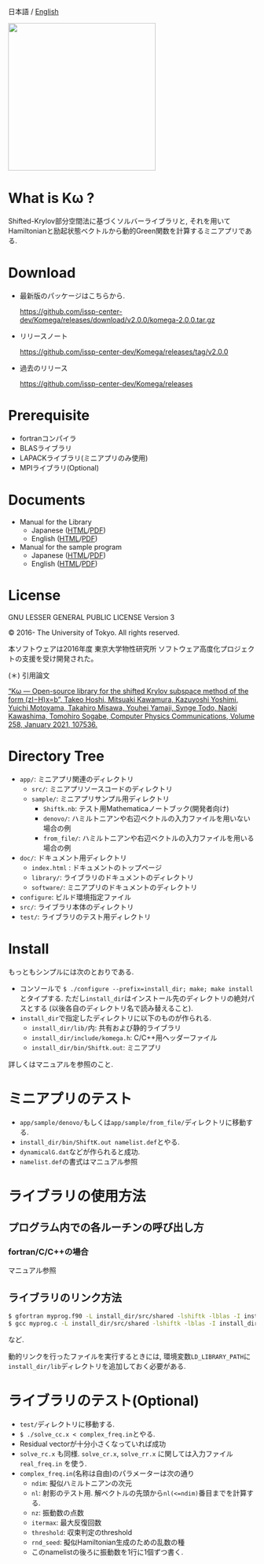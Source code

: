 <a name= "japanese">

日本語 / [English](README.md)

<img src="doc/figs/komega.png" width="300">

# What is Kω ? 

Shifted-Krylov部分空間法に基づくソルバーライブラリと,
それを用いてHamiltonianと励起状態ベクトルから動的Green関数を計算するミニアプリである.

# Download

 * 最新版のパッケージはこちらから.
 
   https://github.com/issp-center-dev/Komega/releases/download/v2.0.0/komega-2.0.0.tar.gz

 * リリースノート
 
   https://github.com/issp-center-dev/Komega/releases/tag/v2.0.0
 * 過去のリリース
 
   https://github.com/issp-center-dev/Komega/releases

# Prerequisite

 * fortranコンパイラ
 * BLASライブラリ
 * LAPACKライブラリ(ミニアプリのみ使用)
 * MPIライブラリ(Optional)

# Documents

 * Manual for the Library
   * Japanese ([HTML](https://issp-center-dev.github.io/Komega/library/ja/_build/html/index.html)/[PDF](https://issp-center-dev.github.io/Komega/library/ja/_build/latex/komega.pdf))
   * English ([HTML](https://issp-center-dev.github.io/Komega/library/en/_build/html/index.html)/[PDF](https://issp-center-dev.github.io/Komega/library/en/_build/latex/komega.pdf))
 * Manual for the sample program
   * Japanese ([HTML](https://issp-center-dev.github.io/Komega/software/ja/_build/html/index.html)/[PDF](https://issp-center-dev.github.io/Komega/software/ja/_build/latex/shiftk.pdf))
   * English ([HTML](https://issp-center-dev.github.io/Komega/software/en/_build/html/index.html)/[PDF](https://issp-center-dev.github.io/Komega/software/en/_build/latex/shiftk.pdf))

# License

GNU LESSER GENERAL PUBLIC LICENSE Version 3

© 2016- The University of Tokyo. All rights reserved.

本ソフトウェアは2016年度 東京大学物性研究所 ソフトウェア高度化プロジェクトの支援を受け開発された。

(＊) 引用論文

[“Kω — Open-source library for the shifted Krylov subspace method of the form (zI−H)x=b”, Takeo Hoshi, Mitsuaki Kawamura, Kazuyoshi Yoshimi, Yuichi Motoyama, Takahiro Misawa, Youhei Yamaji, Synge Todo, Naoki Kawashima, Tomohiro Sogabe, Computer Physics Communications, Volume 258, January 2021, 107536.](https://www.sciencedirect.com/science/article/pii/S0010465520302551)

# Directory Tree

 * `app/`: ミニアプリ関連のディレクトリ
   * `src/`: ミニアプリソースコードのディレクトリ
   * `sample/`: ミニアプリサンプル用ディレクトリ
     * `Shiftk.nb`: テスト用Mathematicaノートブック(開発者向け)
     * `denovo/`: ハミルトニアンや右辺ベクトルの入力ファイルを用いない場合の例
     * `from_file/`: ハミルトニアンや右辺ベクトルの入力ファイルを用いる場合の例
 * `doc/`: ドキュメント用ディレクトリ
   * `index.html` : ドキュメントのトップページ
   * `library/`: ライブラリのドキュメントのディレクトリ
   * `software/`: ミニアプリのドキュメントのディレクトリ
 * `configure`: ビルド環境指定ファイル
 * `src/`: ライブラリ本体のディレクトリ
 * `test/`: ライブラリのテスト用ディレクトリ

# Install

もっともシンプルには次のとおりである.

 * コンソールで `$ ./configure --prefix=install_dir; make; make install` とタイプする.
   ただし`install_dir`はインストール先のディレクトリの絶対パスとする
   (以後各自のディレクトリ名で読み替えること).
 * `install_dir`で指定したディレクトリに以下のものが作られる.
   * `install_dir/lib/`内: 共有および静的ライブラリ
   * `install_dir/include/komega.h`: C/C++用ヘッダーファイル
   * `install_dir/bin/Shiftk.out`: ミニアプリ

詳しくはマニュアルを参照のこと.

# ミニアプリのテスト

 * `app/sample/denovo/`もしくは`app/sample/from_file/`ディレクトリに移動する.
 * `install_dir/bin/ShiftK.out namelist.def`とやる.
 * `dynamicalG.dat`などが作られると成功.
 * `namelist.def`の書式はマニュアル参照

# ライブラリの使用方法

## プログラム内での各ルーチンの呼び出し方

### fortran/C/C++の場合

マニュアル参照

## ライブラリのリンク方法

``` bash
$ gfortran myprog.f90 -L install_dir/src/shared -lshiftk -lblas -I install_dir/src/shared
$ gcc myprog.c -L install_dir/src/shared -lshiftk -lblas -I install_dir/src/shared
```
など.

動的リンクを行ったファイルを実行するときには,
環境変数`LD_LIBRARY_PATH`に`install_dir/lib`ディレクトリを追加しておく必要がある.

# ライブラリのテスト(Optional)

 * `test/`ディレクトリに移動する.
 * `$ ./solve_cc.x < complex_freq.in`とやる.
 * Residual vectorが十分小さくなっていれば成功
 * `solve_rc.x` も同様. `solve_cr.x`, `solve_rr.x` に関しては入力ファイル `real_freq.in` を使う.
 * `complex_freq.in`(名称は自由)のパラメーターは次の通り
   * `ndim`: 擬似ハミルトニアンの次元
   * `nl`: 射影のテスト用. 解ベクトルの先頭から`nl(<=ndim)`番目までを計算する.
   * `nz`: 振動数の点数
   * `itermax`: 最大反復回数
   * `threshold`: 収束判定のthreshold
   * `rnd_seed`: 擬似Hamiltonian生成のための乱数の種
   * このnamelistの後ろに振動数を1行に1個ずつ書く.
     
